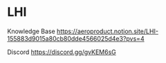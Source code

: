 # LHI

Knowledge Base
https://aeroproduct.notion.site/LHI-155883d9015a80cb80dde4566025d4e3?pvs=4

Discord
https://discord.gg/gvKEM6sG
